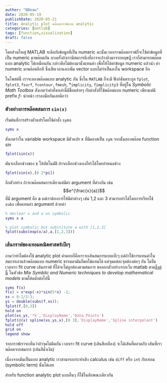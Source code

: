 ```yaml
---
author: "BBeaw"
date: 2020-05-19
publishDate: 2020-05-21
title: Analytic plot พล๊อตกราฟแบบ analytic
categories: [matlab]
tags: [function,visualization]
draft: false
---
```


โดยส่วนใหญ่ MATLAB จะดีลกับข้อมูลที่เป็น numeric ฉะนั้นเวลาเราพล๊อตกราฟก็จะใช้ค่าข้อมูลที่เป็น numeric มาพล๊อตกัน บางครั้งถ้าเรามีสมการนึงที่อาจจะอ้างอิงมาจากทฤษฎี เราก็สามารถพล๊อตแบบ analytic ได้เหมือนกัน กล่าวคือไม่ต้องมานั่งแทนค่า เพื่อให้ได้ค่าข้อมูล numeric แล้วนำ ค่า numeric มาพล๊อตอีกที ซึ่งเสียเวลาและเพิ่ม vector แบบไม่จำเป็นลงใน workspace อีก  

ในโพสต์นี้ เราจะลองพล๊อตแบบ analytic กัน ซึ่งใน `MATLAB` ก็จะมี ฟังก์ชันตระกูล `fplot`, `fplot3`, `fsurf`, `fcontour`, `fmesh`, *`implicity`, `fimplicity3`  ที่อยู่ใน *Symbolic Math Toolbox* สังเกตว่าคำสั่งเหล่านี้มีชื่อคล้ายๆ กับคำสั่งที่ใช้พล๊อตแบบ numeric เพียงแต่มี prefix *f-* นำหน้า เราลงมือกันเลยดีกว่า  

### ตัวอย่างการพล๊อตสมการ `sin(x)`
เริ่มต้นที่การสร้างตัวแปรโดยใช้คำสั่ง `syms` 

```MATLAB
syms x
```

สังเกตว่าใน variable workspace มีตัวแปร x ที่มีคลาสเป็น `sym` จากนั้นลองพล๊อต function sin 

```MATLAB
fplot(sin(x))
```

มันจะเลือกช่วงของ x ให้อัตโนมัติ ถ้าจะเลือกช่วงเองก็ทำได้โดยกำหนดช่วง 

```MATLAB
fplot(sin(x),[0 2*pi])
```

อีกตัวอย่าง ถ้าจะพล๊อตสมการเดียวแต่มีค่า argument ที่ต่างกัน เช่น $$e^{\frac{x}{a}}$$
ที่มี argument คือ a แต่เราต้องการให้มีค่าต่างๆ เช่น 1,2 และ 3 สามารถทำได้โดยการเรียกใช้ `subs`
เพื่อแทนค่า argument ด้วยค่า

```MATLAB
% declear x and a as symbolic
syms x a

% plot symbolic but substitute a with [1,2,3]
fplot(subs(exp(x/a),a,[1,2,3]))
```

### เส้นกราฟของเทอมคณิตศาสตร์เป๊ะๆ

ถามว่าทำไมต้องใช้ analytic plot คำตอบก็คือเราจะเส้นสมการแบบเป๊ะๆ แต่ถ้าใช้การแทนค่าในสมการเอาแล้วพล๊อตแบบ numeric ธรรมดามันก็พอใช่แทนได้ แต่จุดแต่ละจุดต้องต่อๆ กัน ไม่งั้นเวลาเรา fit curve เส้นกราฟ ที่ได้จะไม่ถูกต้องตามสมการ ขอลอกตัวอย่างจากเว็บ matlab ตาม[ลิ้งค์นี้](https://www.mathworks.com/help/symbolic/examples/analytical-plotting-with-symbolic-math-toolbox.html) ในหัวข้อ *Mix Symblic and Numeric techniques to develop mathematical models* ตามโค้ดดังต่อไปนี้

```MATLAB
syms f(x)
f(x) = x*exp(-x)*sin(5*x) -2;
xs = 0:1/3:3;
ys = double(subs(f,xs));
fplot(f,[0,3])
hold on
plot(xs,ys,'*k','DisplayName','Data Points')
fplot(@(x) spline(xs,ys,x),[0 3],'DisplayName','Spline interpolant')
hold off
grid on
legend show
```

จากกราฟเราจะเห็นว่าถ้าจุดไม่ติดกัน เวลาเรา fit curve (เส้นสีเหลือง) จะได้เส้นที่คลาดกับ เส้นที่เราพล๊อตจากสมการ (เส้นสีน้ำเงิน) 

เนื่องจากมันเป็นแบบ analytic เราสามารถกระทำเชิง calculus เช่น `diff` หรือ `int` กับเทอม (symbolic term) นั้นได้เลย

สำหรับ function analytic plot แบบอื่นๆ ก็ใช้ในลักษณะเดียวกัน


